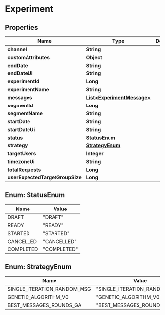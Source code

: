 
# Experiment

## Properties
Name | Type | Description | Notes
------------ | ------------- | ------------- | -------------
**channel** | **String** |  |  [optional]
**customAttributes** | **Object** |  |  [optional]
**endDate** | **String** |  |  [optional]
**endDateUi** | **String** |  |  [optional]
**experimentId** | **Long** |  |  [optional]
**experimentName** | **String** |  |  [optional]
**messages** | [**List&lt;ExperimentMessage&gt;**](ExperimentMessage.md) |  |  [optional]
**segmentId** | **Long** |  |  [optional]
**segmentName** | **String** |  |  [optional]
**startDate** | **String** |  |  [optional]
**startDateUi** | **String** |  |  [optional]
**status** | [**StatusEnum**](#StatusEnum) |  |  [optional]
**strategy** | [**StrategyEnum**](#StrategyEnum) |  |  [optional]
**targetUsers** | **Integer** |  |  [optional]
**timezoneUi** | **String** |  |  [optional]
**totalRequests** | **Long** |  |  [optional]
**userExpectedTargetGroupSize** | **Long** |  |  [optional]


<a name="StatusEnum"></a>
## Enum: StatusEnum
Name | Value
---- | -----
DRAFT | &quot;DRAFT&quot;
READY | &quot;READY&quot;
STARTED | &quot;STARTED&quot;
CANCELLED | &quot;CANCELLED&quot;
COMPLETED | &quot;COMPLETED&quot;


<a name="StrategyEnum"></a>
## Enum: StrategyEnum
Name | Value
---- | -----
SINGLE_ITERATION_RANDOM_MSG | &quot;SINGLE_ITERATION_RANDOM_MSG&quot;
GENETIC_ALGORITHM_V0 | &quot;GENETIC_ALGORITHM_V0&quot;
BEST_MESSAGES_ROUNDS_GA | &quot;BEST_MESSAGES_ROUNDS_GA&quot;



